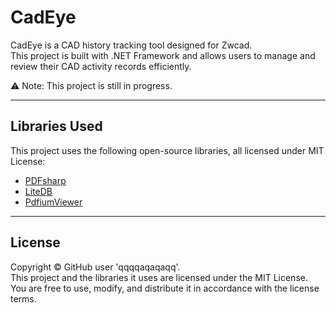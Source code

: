 # CadEye

CadEye is a CAD history tracking tool designed for Zwcad.  
This project is built with .NET Framework and allows users to manage and review their CAD activity records efficiently.


⚠ Note: This project is still in progress.

---

## Libraries Used

This project uses the following open-source libraries, all licensed under MIT License:

- [PDFsharp](https://github.com/empira/PDFsharp)
- [LiteDB](https://github.com/mbdavid/LiteDB)
- [PdfiumViewer](https://github.com/pvginkel/PdfiumViewer)

---

## License

Copyright © GitHub user 'qqqqaqaqaqq'.  
This project and the libraries it uses are licensed under the MIT License.  
You are free to use, modify, and distribute it in accordance with the license terms.

